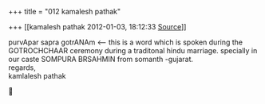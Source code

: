 +++
title = "012 kamalesh pathak"

+++
[[kamalesh pathak	2012-01-03, 18:12:33 [Source](https://groups.google.com/g/samskrita/c/3KDYkv3zdsE)]]



purvApar sapra gotrANAm \<-- this is a word which is spoken during the  
GOTROCHCHAAR ceremony during a traditonal hindu marriage. specially in  
our caste SOMPURA BRSAHMIN from somanth -gujarat.  
regards,  
kamlalesh pathak



